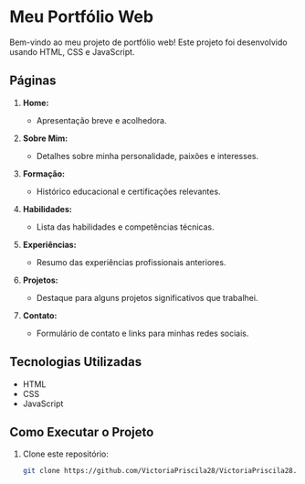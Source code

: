 # Meu Portfólio Web

Bem-vindo ao meu projeto de portfólio web! Este projeto foi desenvolvido usando HTML, CSS e JavaScript.

## Páginas

1. **Home:**
   - Apresentação breve e acolhedora.

2. **Sobre Mim:**
   - Detalhes sobre minha personalidade, paixões e interesses.

3. **Formação:**
   - Histórico educacional e certificações relevantes.

4. **Habilidades:**
   - Lista das habilidades e competências técnicas.

5. **Experiências:**
   - Resumo das experiências profissionais anteriores.

6. **Projetos:**
   - Destaque para alguns projetos significativos que trabalhei.

7. **Contato:**
   - Formulário de contato e links para minhas redes sociais.

## Tecnologias Utilizadas

- HTML
- CSS
- JavaScript

## Como Executar o Projeto

1. Clone este repositório:
   ```bash
   git clone https://github.com/VictoriaPriscila28/VictoriaPriscila28.github.io.git
